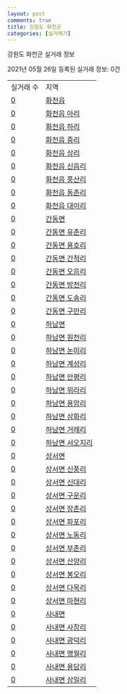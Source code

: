 ```yaml
---
layout: post
comments: true
title: 강원도 화천군
categories: [실거래가]
---
```


강원도 화천군 실거래 정보

2021년 05월 26일 등록된 실거래 정보: 0건


<table>
  <tr>
    <td>실거래 수</td>
    <td>지역</td>
  </tr>

  
  <tr>
    <td><a href="4279025000.html">0</a></td>
    <td><a href="4279025000.html">화천읍</a></td>
  </tr>
    

  <tr>
    <td><a href="4279025021.html">0</a></td>
    <td><a href="4279025021.html">화천읍 아리</a></td>
  </tr>
    

  <tr>
    <td><a href="4279025022.html">0</a></td>
    <td><a href="4279025022.html">화천읍 하리</a></td>
  </tr>
    

  <tr>
    <td><a href="4279025023.html">0</a></td>
    <td><a href="4279025023.html">화천읍 중리</a></td>
  </tr>
    

  <tr>
    <td><a href="4279025024.html">0</a></td>
    <td><a href="4279025024.html">화천읍 상리</a></td>
  </tr>
    

  <tr>
    <td><a href="4279025025.html">0</a></td>
    <td><a href="4279025025.html">화천읍 신읍리</a></td>
  </tr>
    

  <tr>
    <td><a href="4279025026.html">0</a></td>
    <td><a href="4279025026.html">화천읍 풍산리</a></td>
  </tr>
    

  <tr>
    <td><a href="4279025027.html">0</a></td>
    <td><a href="4279025027.html">화천읍 동촌리</a></td>
  </tr>
    

  <tr>
    <td><a href="4279025028.html">0</a></td>
    <td><a href="4279025028.html">화천읍 대이리</a></td>
  </tr>
    

  <tr>
    <td><a href="4279031000.html">0</a></td>
    <td><a href="4279031000.html">간동면</a></td>
  </tr>
    

  <tr>
    <td><a href="4279031021.html">0</a></td>
    <td><a href="4279031021.html">간동면 유촌리</a></td>
  </tr>
    

  <tr>
    <td><a href="4279031022.html">0</a></td>
    <td><a href="4279031022.html">간동면 용호리</a></td>
  </tr>
    

  <tr>
    <td><a href="4279031023.html">0</a></td>
    <td><a href="4279031023.html">간동면 간척리</a></td>
  </tr>
    

  <tr>
    <td><a href="4279031024.html">0</a></td>
    <td><a href="4279031024.html">간동면 오음리</a></td>
  </tr>
    

  <tr>
    <td><a href="4279031025.html">0</a></td>
    <td><a href="4279031025.html">간동면 방천리</a></td>
  </tr>
    

  <tr>
    <td><a href="4279031026.html">0</a></td>
    <td><a href="4279031026.html">간동면 도송리</a></td>
  </tr>
    

  <tr>
    <td><a href="4279031027.html">0</a></td>
    <td><a href="4279031027.html">간동면 구만리</a></td>
  </tr>
    

  <tr>
    <td><a href="4279032000.html">0</a></td>
    <td><a href="4279032000.html">하남면</a></td>
  </tr>
    

  <tr>
    <td><a href="4279032021.html">0</a></td>
    <td><a href="4279032021.html">하남면 원천리</a></td>
  </tr>
    

  <tr>
    <td><a href="4279032022.html">0</a></td>
    <td><a href="4279032022.html">하남면 논미리</a></td>
  </tr>
    

  <tr>
    <td><a href="4279032023.html">0</a></td>
    <td><a href="4279032023.html">하남면 계성리</a></td>
  </tr>
    

  <tr>
    <td><a href="4279032024.html">0</a></td>
    <td><a href="4279032024.html">하남면 안평리</a></td>
  </tr>
    

  <tr>
    <td><a href="4279032025.html">0</a></td>
    <td><a href="4279032025.html">하남면 위라리</a></td>
  </tr>
    

  <tr>
    <td><a href="4279032026.html">0</a></td>
    <td><a href="4279032026.html">하남면 용암리</a></td>
  </tr>
    

  <tr>
    <td><a href="4279032027.html">0</a></td>
    <td><a href="4279032027.html">하남면 삼화리</a></td>
  </tr>
    

  <tr>
    <td><a href="4279032028.html">0</a></td>
    <td><a href="4279032028.html">하남면 거례리</a></td>
  </tr>
    

  <tr>
    <td><a href="4279032029.html">0</a></td>
    <td><a href="4279032029.html">하남면 서오지리</a></td>
  </tr>
    

  <tr>
    <td><a href="4279033000.html">0</a></td>
    <td><a href="4279033000.html">상서면</a></td>
  </tr>
    

  <tr>
    <td><a href="4279033021.html">0</a></td>
    <td><a href="4279033021.html">상서면 신풍리</a></td>
  </tr>
    

  <tr>
    <td><a href="4279033022.html">0</a></td>
    <td><a href="4279033022.html">상서면 신대리</a></td>
  </tr>
    

  <tr>
    <td><a href="4279033023.html">0</a></td>
    <td><a href="4279033023.html">상서면 구운리</a></td>
  </tr>
    

  <tr>
    <td><a href="4279033024.html">0</a></td>
    <td><a href="4279033024.html">상서면 장촌리</a></td>
  </tr>
    

  <tr>
    <td><a href="4279033025.html">0</a></td>
    <td><a href="4279033025.html">상서면 파포리</a></td>
  </tr>
    

  <tr>
    <td><a href="4279033026.html">0</a></td>
    <td><a href="4279033026.html">상서면 노동리</a></td>
  </tr>
    

  <tr>
    <td><a href="4279033027.html">0</a></td>
    <td><a href="4279033027.html">상서면 부촌리</a></td>
  </tr>
    

  <tr>
    <td><a href="4279033028.html">0</a></td>
    <td><a href="4279033028.html">상서면 산양리</a></td>
  </tr>
    

  <tr>
    <td><a href="4279033029.html">0</a></td>
    <td><a href="4279033029.html">상서면 봉오리</a></td>
  </tr>
    

  <tr>
    <td><a href="4279033030.html">0</a></td>
    <td><a href="4279033030.html">상서면 다목리</a></td>
  </tr>
    

  <tr>
    <td><a href="4279033031.html">0</a></td>
    <td><a href="4279033031.html">상서면 마현리</a></td>
  </tr>
    

  <tr>
    <td><a href="4279034000.html">0</a></td>
    <td><a href="4279034000.html">사내면</a></td>
  </tr>
    

  <tr>
    <td><a href="4279034021.html">0</a></td>
    <td><a href="4279034021.html">사내면 사창리</a></td>
  </tr>
    

  <tr>
    <td><a href="4279034022.html">0</a></td>
    <td><a href="4279034022.html">사내면 광덕리</a></td>
  </tr>
    

  <tr>
    <td><a href="4279034023.html">0</a></td>
    <td><a href="4279034023.html">사내면 명월리</a></td>
  </tr>
    

  <tr>
    <td><a href="4279034024.html">0</a></td>
    <td><a href="4279034024.html">사내면 용담리</a></td>
  </tr>
    

  <tr>
    <td><a href="4279034025.html">0</a></td>
    <td><a href="4279034025.html">사내면 삼일리</a></td>
  </tr>
    


</table>
    
